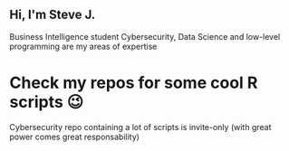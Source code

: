 ## Hi, I'm Steve J.
Business Intelligence student
Cybersecurity, Data Science and low-level programming are my areas of expertise

Check my repos for some cool R scripts 😉
========================================
Cybersecurity repo containing a lot of scripts is invite-only (with great power comes great responsability)


<!--
**pip-steve/pip-steve** is a ✨ _special_ ✨ repository because its `README.md` (this file) appears on your GitHub profile.

Here are some ideas to get you started:

- 🔭 I’m currently working on ...
- 🌱 I’m currently learning ...
- 👯 I’m looking to collaborate on ...
- 🤔 I’m looking for help with ...
- 💬 Ask me about ...
- 📫 How to reach me: ...
- 😄 Pronouns: ...
- ⚡ Fun fact: ...
-->
